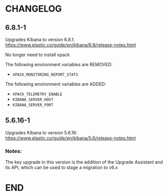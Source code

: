 # CHANGELOG

## 6.8.1-1

Upgrades Kibana to version 6.8.1: https://www.elastic.co/guide/en/kibana/6.8/release-notes.html

No longer need to install xpack

The following environment variables are REMOVED:

* `XPACK_MONITORING_REPORT_STATS`

The following environment variables are ADDED:

* `XPACK_TELEMETRY_ENABLE`
* `KIBANA_SERVER_HOST`
* `KIBANA_SERVER_PORT`

## 5.6.16-1

Upgrades Kibana to version 5.6.16: https://www.elastic.co/guide/en/kibana/5.6/release-notes.html

### Notes:

The key upgrade in this version is the addition of the Upgrade Assistant and its API, which can be used to stage a migration to v6.x

# END
